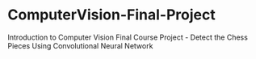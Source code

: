 # ComputerVision-Final-Project
Introduction to Computer Vision Final Course Project - Detect the Chess Pieces Using Convolutional Neural Network

